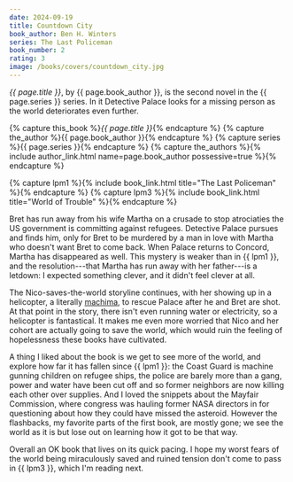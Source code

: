 ```yaml
---
date: 2024-09-19
title: Countdown City
book_author: Ben H. Winters
series: The Last Policeman
book_number: 2
rating: 3
image: /books/covers/countdown_city.jpg
---
```


<cite class="book-title">{{ page.title }}</cite>, by <span
class="author-name">{{ page.book_author }}</span>, is the second novel in the
<span class="book-series">{{ page.series }}</span> series. In it Detective
Palace looks for a missing person as the world deteriorates even further.

{% capture this_book %}<cite class="book-title">{{ page.title }}</cite>{% endcapture %}
{% capture the_author %}<span class="author-name">{{ page.book_author }}</span>{% endcapture %}
{% capture series %}<span class="book-series">{{ page.series }}</span>{% endcapture %}
{% capture the_authors %}{% include author_link.html name=page.book_author possessive=true %}{% endcapture %}

{% capture lpm1 %}{% include book_link.html title="The Last Policeman" %}{% endcapture %}
{% capture lpm3 %}{% include book_link.html title="World of Trouble" %}{% endcapture %}

Bret has run away from his wife Martha on a crusade to stop atrociaties the US
government is committing against refugees. Detective Palace pursues and finds
him, only for Bret to be murdered by a man in love with Martha who doesn't
want Bret to come back. When Palace returns to Concord, Martha has disappeared
as well. This mystery is weaker than in {{ lpm1 }}, and the resolution---that
Martha has run away with her father---is a letdown: I expected something
clever, and it didn't feel clever at all.

The Nico-saves-the-world storyline continues, with her showing up in a
helicopter, a literally [machima][dem], to rescue Palace after he and Bret are
shot. At that point in the story, there isn't even running water or
electricity, so a helicopter is fantastical. It makes me even more worried
that Nico and her cohort are actually going to save the world, which would
ruin the feeling of hopelessness these books have cultivated.

[dem]: <!-- TODO: Deus Ex Machina -->

A thing I liked about the book is we get to see more of the world, and explore
how far it has fallen since {{ lpm1 }}: the Coast Guard is machine gunning
children on refugee ships, the police are barely more than a gang, power and
water have been cut off and so former neighbors are now killing each other
over supplies. And I loved the snippets about the Mayfair Commission, where
congress was <!-- better word than "pointlessly" --> hauling former NASA
directors in for questioning about how they could have missed the asteroid.
However the flashbacks, my favorite parts of the first book, are mostly gone;
we see the world as it is but lose out on learning how it got to be that way.

Overall an OK book that lives on its quick pacing. I hope my worst fears of
the world being miraculously saved and ruined tension don't come to pass in {{
lpm3 }}, which I'm reading next.
